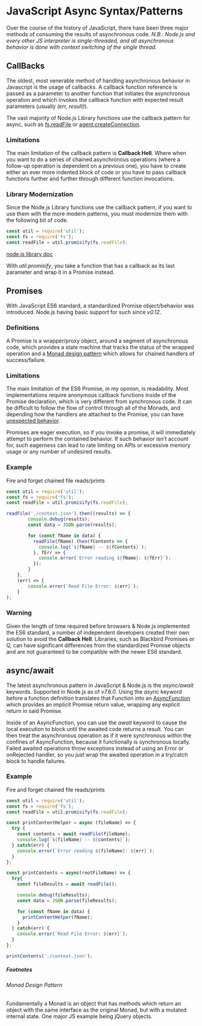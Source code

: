 # JavaScript Async Syntax/Patterns

Over the course of the history of JavaScript, there have been three major methods of consuming the results of asynchronous code.
_N.B.: Node.js and every other JS interpreter is single-threaded, and all asynchronous behavior is done with context switching of the single thread._

## CallBacks
The oldest, most venerable method of handling asynchronous behavior in Javascript is the usage of callbacks.  A callback function reference is passed as a parameter to another function that initiates the asynchronous operation and which invokes the callback function with expected result parameters (usually _(err, result)_).

The vast majority of Node.js Library functions use the callback pattern for async, such as [fs.readFile](https://nodejs.org/api/fs.html#fs_fs_readfile_path_options_callback) or [agent.createConnection](https://nodejs.org/api/http.html#http_agent_createconnection_options_callback).

### Limitations
The main limitation of the callback pattern is **Callback Hell**.  Where when you want to do a series of chained asynchronous operations (where a follow-up operation is dependent on a previous one), you have to create either an ever more indented block of code or you have to pass callback functions further and further through different function invocations.

### Library Modernization
Since the Node.js Library functions use the callback pattern, if you want to use them with the more modern patterns, you must modernize them with the following bit of code.

```javascript 1.6
const util = require('util');
const fs = require('fs');
const readFile = util.promisify(fs.readFile);
```
[node.js library doc](https://nodejs.org/api/util.html#util_util_promisify_original)

With _util.promisify_, you take a function that has a callback as its last parameter and wrap it in a Promise instead.

## Promises
With JavaScript ES6 standard, a standardized Promise object/behavior was introduced.  Node.js having basic support for such since _v0.12_.

### Definitions
A Promise is a wrapper/proxy object, around a segment of asynchronous code, which provides a state machine that tracks the status of the wrapped operation and a [Monad design pattern](#monad-design-pattern) which allows for chained handlers of success/failure.

### Limitations
The main limitation of the ES6 Promise, in my opinion, is readability.  Most implementations require anonymous callback functions inside of the Promise declaration, which is very different from synchronous code.  It can be difficult to follow the flow of control through all of the Monads, and depending how the handlers are attached to the Promise, you can have [unexpected behavior](https://developer.mozilla.org/en-US/docs/Web/JavaScript/Reference/Global_Objects/Promise/then#Chaining).

Promises are eager execution, so if you invoke a promise, it will immediately attempt to perform the contained behavior.  If such behavior isn't account for, such eagerness can lead to rate limiting on APIs or excessive memory usage or any number of undesired results.

### Example
Fire and forget chained file reads/prints
```javascript 1.6
const util = require('util');
const fs = require('fs');
const readFile = util.promisify(fs.readFile);

readFile('./context.json').then((results) => {
        console.debug(results);
        const data = JSON.parse(results);

        for (const fName in data) {
          readFile(fName).then(fContents => {
            console.log(`${fName} -- ${fContents}`);
          }, fErr => {
            console.error(`Error reading ${fName}: ${fErr}`);
          });
        }
    },
    (err) => {
        console.error(`Read File Error: ${err}`);
    }
);
```

### Warning
Given the length of time required before browsers & Node.js implemented the ES6 standard, a number of independent developers created their own solution to avoid the **Callback Hell**.  Libraries, such as Blackbird Promises or Q, can have significant differences from the standardized Promise objects and are not guaranteed to be compatible with the newer ES6 standard.

## async/await
The latest asynchronous pattern in JavaScript & Node.js is the _async/await_ keywords.  Supported in Node.js as of _v7.6.0_.  Using the _async_ keyword before a function definition translates that Function into an [AsyncFunction](https://developer.mozilla.org/en-US/docs/Web/JavaScript/Reference/Global_Objects/AsyncFunction) which provides an implicit Promise return value, wrapping any explicit return in said Promise.

Inside of an AsyncFunction, you can use the _await_ keyword to cause the local execution to block until the awaited code returns a result.  You can then treat the asynchronous operation as if it were synchronous within the confines of AsyncFunction, because it functionally is synchronous locally.  Failed awaited operations throw exceptions instead of using an Error or onRejected handler, so you just wrap the awaited operation in a try/catch block to handle failures.

### Example
Fire and forget chained file reads/prints
```javascript 1.6
const util = require('util');
const fs = require('fs');
const readFile = util.promisify(fs.readFile);

const printContentHelper = async (fileName) => {
  try {
    const contents = await readFile(fileName);
    console.log(`${fileName} -- ${contents}`);
  } catch(err) {
    console.error(`Error reading ${fileName}: ${err}`);
  }
};

const printContents = async(rootFileName) => {
  try{
    const fileResults = await readFile();

    console.debug(fileResults);
    const data = JSON.parse(fileResults);

    for (const fName in data) {
      printContentHelper(fName);
    }
  } catch(err) {
    console.error(`Read File Error: ${err}`);
  }
};

printContents('./context.json');
```

##### Footnotes
###### Monad Design Pattern
Fundamentally a Monad is an object that has methods which return an object with the same interface as the original Monad, but with a mutated internal state.
One major JS example being jQuery objects.

